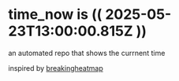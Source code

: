 # time_now is (( 2025-05-23T13:00:00.815Z ))

an automated repo that shows the currnent time

inspired by [breakingheatmap](https://github.com/breakingheatmap/breakingheatmap)